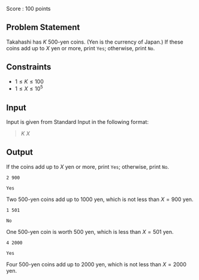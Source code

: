 Score : $100$ points

## Problem Statement

Takahashi has $K$ $500$-yen coins. (Yen is the currency of Japan.)
If these coins add up to $X$ yen or more, print `Yes`; otherwise, print `No`.

## Constraints

- $1 \leq K \leq 100$
- $1 \leq X \leq 10^5$

## Input

Input is given from Standard Input in the following format:

> $K$ $X$

## Output

If the coins add up to $X$ yen or more, print `Yes`; otherwise, print `No`.

```input1
2 900
```

```output1
Yes
```

Two $500$-yen coins add up to $1000$ yen, which is not less than $X = 900$ yen.

```input2
1 501
```

```output2
No
```

One $500$-yen coin is worth $500$ yen, which is less than $X = 501$ yen.

```input3
4 2000
```

```output3
Yes
```

Four $500$-yen coins add up to $2000$ yen, which is not less than $X = 2000$ yen.